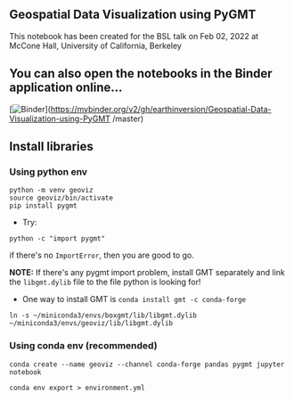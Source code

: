 ## Geospatial Data Visualization using PyGMT
This notebook has been created for the BSL talk on Feb 02, 2022 at McCone Hall, University of California, Berkeley

## You can also open the notebooks in the Binder application online...

[![Binder](https://mybinder.org/badge_logo.svg)](https://mybinder.org/v2/gh/earthinversion/Geospatial-Data-Visualization-using-PyGMT
/master)

## Install libraries

### Using python env
```
python -m venv geoviz
source geoviz/bin/activate
pip install pygmt
```

- Try:
```
python -c "import pygmt"
```
if there's no `ImportError`, then you are good to go.

__NOTE:__
If there's any pygmt import problem, install GMT separately and link the `libgmt.dylib` file to the file python is looking for!

- One way to install GMT is `conda install gmt -c conda-forge`

```
ln -s ~/miniconda3/envs/boxgmt/lib/libgmt.dylib ~/miniconda3/envs/geoviz/lib/libgmt.dylib
```

### Using conda env (recommended)
```
conda create --name geoviz --channel conda-forge pandas pygmt jupyter notebook
```




```
conda env export > environment.yml
```
